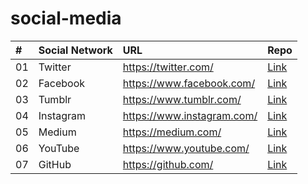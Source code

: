 # social-media

| #   | Social Network  | URL  | Repo  |
|:--- |:-------- |:-------- |:-------- |
| 01 | Twitter | https://twitter.com/ | [Link](https://github.com/) |
| 02 | Facebook | https://www.facebook.com/ | [Link](https://github.com/) |
| 03 | Tumblr | https://www.tumblr.com/ | [Link](https://github.com/) |
| 04 | Instagram | https://www.instagram.com/ | [Link](https://github.com/) |
| 05 | Medium | https://medium.com/ | [Link](https://github.com/) |
| 06 | YouTube | https://www.youtube.com/ | [Link](https://github.com/) |
| 07 | GitHub | https://github.com/ | [Link](https://github.com/) |
